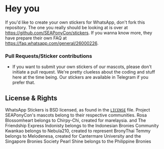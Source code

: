 # Hey you

If you'd like to create your own stickers for WhatsApp, don't fork this repository. The one you really should be looking at is over at https://github.com/SEAPonyCon/stickers. If you wanna know more, they have prepare their own FAQ at https://faq.whatsapp.com/general/26000226.

### Pull Requests/Sticker contributions
- If you want to submit your own stickers of our mascots, please don't initiate a pull request. We're pretty clueless about the coding and stuff here at the time being. Our stickers are available in Telegram if you prefer that.

## License & Rights
WhatsApp Stickers is BSD licensed, as found in the [`LICENSE`](https://github.com/WhatsApp/stickers/blob/master/LICENSE) file.
Project SEAPonyCon's mascots belong to their respective communities.
Rosa Blossomheart belongs to Chirpy-Chi, created for marelaysia. and The Friendship Express
Indonisty belongs to the Indonesian Bronies Community
Kwankao belongs to Nebula210, created to represent BronyThai
Temmy belongs to Melodenesa, created for Cantermare University and the Singapore Bronies Society
Pearl Shine belongs to the Philippine Bronies
